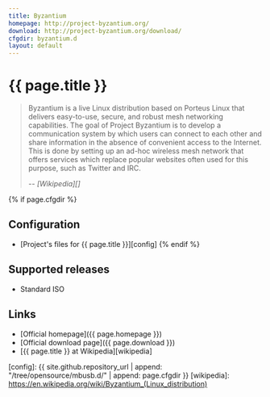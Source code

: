 ```yaml
---
title: Byzantium
homepage: http://project-byzantium.org/
download: http://project-byzantium.org/download/
cfgdir: byzantium.d
layout: default
---
```


# {{ page.title }}

> Byzantium is a live Linux distribution based on Porteus Linux that delivers
> easy-to-use, secure, and robust mesh networking capabilities. The goal of
> Project Byzantium is to develop a communication system by which users can
> connect to each other and share information in the absence of convenient
> access to the Internet. This is done by setting up an ad-hoc wireless mesh
> network that offers services which replace popular websites often used for
> this purpose, such as Twitter and IRC.
>
> -- <cite markdown="1">[Wikipedia][]</cite>


{% if page.cfgdir %}
## Configuration

- [Project's files for {{ page.title }}][config]
{% endif %}


## Supported releases

- Standard ISO


## Links

- [Official homepage]({{ page.homepage }})
- [Official download page]({{ page.download }})
- [{{ page.title }} at Wikipedia][wikipedia]


[config]: {{ site.github.repository_url | append: "/tree/opensource/mbusb.d/" | append: page.cfgdir }}
[wikipedia]: https://en.wikipedia.org/wiki/Byzantium_(Linux_distribution)

